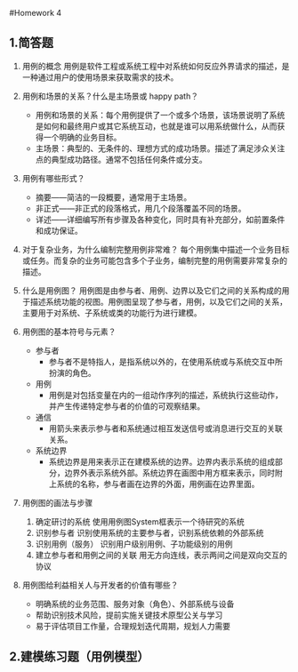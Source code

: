 #Homework 4

## 1.简答题
1. 用例的概念
   用例是软件工程或系统工程中对系统如何反应外界请求的描述，是一种通过用户的使用场景来获取需求的技术。
2. 用例和场景的关系？什么是主场景或 happy path？
   
   - 用例和场景的关系：每个用例提供了一个或多个场景，该场景说明了系统是如何和最终用户或其它系统互动，也就是谁可以用系统做什么，从而获得一个明确的业务目标。
   - 主场景：典型的、无条件的、理想方式的成功场景。描述了满足涉众关注点的典型成功路径。通常不包括任何条件或分支。
  
3. 用例有哪些形式？
    - 摘要——简洁的一段概要，通常用于主场景。
    - 非正式——非正式的段落格式，用几个段落覆盖不同的场景。
    - 详述——详细编写所有步骤及各种变化，同时具有补充部分，如前置条件和成功保证。
  
4. 对于复杂业务，为什么编制完整用例非常难？
   每个用例集中描述一个业务目标或任务。而复杂的业务可能包含多个子业务，编制完整的用例需要非常复杂的描述。

5. 什么是用例图？
   用例图是由参与者、用例、边界以及它们之间的关系构成的用于描述系统功能的视图。用例图呈现了参与者，用例，以及它们之间的关系，主要用于对系统、子系统或类的功能行为进行建模。

6. 用例图的基本符号与元素？
   - 参与者
     - 参与者不是特指人，是指系统以外的，在使用系统或与系统交互中所扮演的角色。
   - 用例
     - 用例是对包括变量在内的一组动作序列的描述，系统执行这些动作，并产生传递特定参与者的价值的可观察结果。
   - 通信
     - 用箭头来表示参与者和系统通过相互发送信号或消息进行交互的关联关系。
   - 系统边界
     - 系统边界是用来表示正在建模系统的边界。边界内表示系统的组成部分，边界外表示系统外部。系统边界在画图中用方框来表示，同时附上系统的名称，参与者画在边界的外面，用例画在边界里面。

7. 用例图的画法与步骤
    1. 确定研讨的系统
        使用用例图System框表示一个待研究的系统
    2. 识别参与者
        识别使用系统的主要参与者，识别系统依赖的外部系统
    3. 识别用例（服务）
        识别用户级别用例、子功能级别的用例
    4. 建立参与者和用例之间的关联
        用无方向连线，表示两间之间是双向交互的协议

8. 用例图给利益相关人与开发者的价值有哪些？
   - 明确系统的业务范围、服务对象（角色）、外部系统与设备
   - 帮助识别技术风险，提前实施关键技术原型公关与学习
   - 易于评估项目工作量，合理规划迭代周期，规划人力需要

## 2.建模练习题（用例模型）